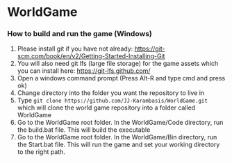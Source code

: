 # WorldGame

### How to build and run the game (Windows)
1. Please install git if you have not already: https://git-scm.com/book/en/v2/Getting-Started-Installing-Git
2. You will also need git lfs (large file storage) for the game assets which you can install here: https://git-lfs.github.com/
3. Open a windows command prompt (Press Alt-R and type cmd and press ok)
4. Change directory into the folder you want the repository to live in
5. Type `git clone https://github.com/JJ-Karambasis/WorldGame.git` which will clone the world game repository into a folder called WorldGame
6. Go to the WorldGame root folder. In the WorldGame/Code directory, run the build.bat file. This will build the executable
7. Go to the WorldGame root folder. In the WorldGame/Bin directory, run the Start.bat file. This will run the game and set your working directory to the right path.
